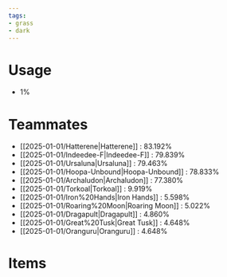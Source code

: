 ```yaml
---
tags:
- grass
- dark
---
```

# Usage
- 1%
# Teammates
- [[2025-01-01/Hatterene|Hatterene]] : 83.192%
- [[2025-01-01/Indeedee-F|Indeedee-F]] : 79.839%
- [[2025-01-01/Ursaluna|Ursaluna]] : 79.463%
- [[2025-01-01/Hoopa-Unbound|Hoopa-Unbound]] : 78.833%
- [[2025-01-01/Archaludon|Archaludon]] : 77.380%
- [[2025-01-01/Torkoal|Torkoal]] : 9.919%
- [[2025-01-01/Iron%20Hands|Iron Hands]] : 5.598%
- [[2025-01-01/Roaring%20Moon|Roaring Moon]] : 5.022%
- [[2025-01-01/Dragapult|Dragapult]] : 4.860%
- [[2025-01-01/Great%20Tusk|Great Tusk]] : 4.648%
- [[2025-01-01/Oranguru|Oranguru]] : 4.648%
# Items